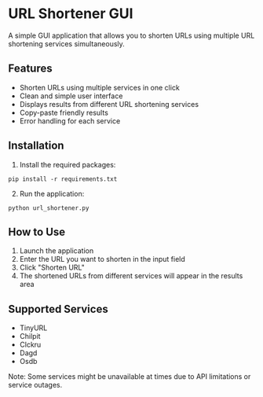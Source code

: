 # URL Shortener GUI

A simple GUI application that allows you to shorten URLs using multiple URL shortening services simultaneously.

## Features
- Shorten URLs using multiple services in one click
- Clean and simple user interface
- Displays results from different URL shortening services
- Copy-paste friendly results
- Error handling for each service

## Installation

1. Install the required packages:
```
pip install -r requirements.txt
```

2. Run the application:
```
python url_shortener.py
```

## How to Use
1. Launch the application
2. Enter the URL you want to shorten in the input field
3. Click "Shorten URL"
4. The shortened URLs from different services will appear in the results area

## Supported Services
- TinyURL
- Chilpit
- Clckru
- Dagd
- Osdb

Note: Some services might be unavailable at times due to API limitations or service outages.

